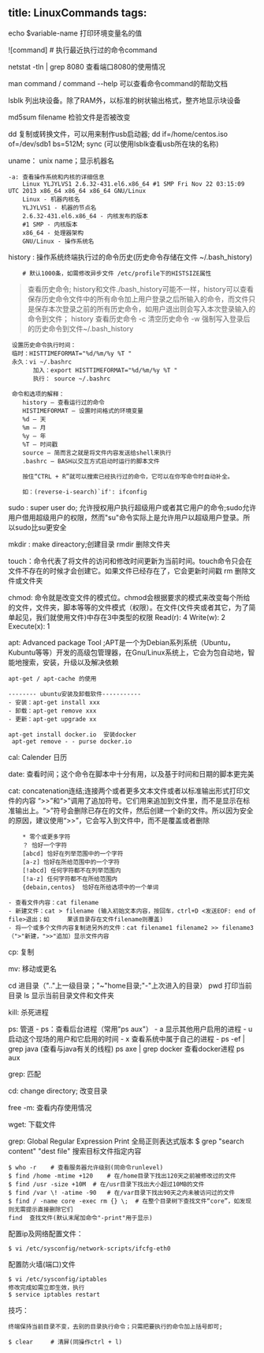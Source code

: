 title: LinuxCommands
tags:
---

echo $variable-name   打印环境变量名的值

![command]  	# 执行最近执行过的命令command

netstat -tln | grep 8080 查看端口8080的使用情况

man command / command --help 可以查看命令command的帮助文档

lsblk 列出块设备。除了RAM外，以标准的树状输出格式，整齐地显示块设备

md5sum filename 检验文件是否被改变

dd 复制或转换文件，可以用来制作usb启动器; dd if=/home/centos.iso of=/dev/sdb1 bs=512M; sync (可以使用lsblk查看usb所在块的名称)

uname： unix name；显示机器名

	-a: 查看操作系统和内核的详细信息 
		Linux YLJYLVS1 2.6.32-431.el6.x86_64 #1 SMP Fri Nov 22 03:15:09 UTC 2013 x86_64 x86_64 x86_64 GNU/Linux
		Linux - 机器内核名
		YLJYLVS1 - 机器的节点名
		2.6.32-431.el6.x86_64 - 内核发布的版本
		#1 SMP - 内核版本
		x86_64 - 处理器架构
		GNU/Linux - 操作系统名

history : 操作系统终端执行过的命令历史(历史命令存储在文件 ~/.bash_history)
	 
	 	# 默认1000条，如需修改异步文件 /etc/profile下的HISTSIZE属性

> 查看历史命令; history和文件./bash_history可能不一样，history可以查看保存历史命令文件中的所有命令加上用户登录之后所输入的命令，而文件只是保存本次登录之前的所有历史命令，如用户退出则会写入本次登录输入的命令到文件；
     history           查看历史命令
          -c      清空历史命令
          -w     强制写入登录后的历史命令到文件~/.bash_history
          
	 设置历史命令执行时间：
     临时：HISTTIMEFORMAT="%d/%m/%y %T "
     永久：vi ~/.bashrc
           加入：export HISTTIMEFORMAT="%d/%m/%y %T "
           执行： source ~/.bashrc

     命令和选项的解释：
		history – 查看运行过的命令
		HISTIMEFORMAT – 设置时间格式的环境变量
		%d – 天
		%m – 月
		%y – 年
		%T – 时间戳
		source – 简而言之就是将文件内容发送给shell来执行
		.bashrc – BASH以交互方式启动时运行的脚本文件

		按住“CTRL + R”就可以搜索已经执行过的命令，它可以在你写命令时自动补全。

		如：(reverse-i-search)`if': ifconfig 

sudo : super user do; 允许授权用户执行超级用户或者其它用户的命令;sudo允许用户借用超级用户的权限，然而"su"命令实际上是允许用户以超级用户登录。所以sudo比su更安全

mkdir : make direactory;创建目录
rmdir  删除文件夹

touch：命令代表了将文件的访问和修改时间更新为当前时间。touch命令只会在文件不存在的时候才会创建它。如果文件已经存在了，它会更新时间戳
rm 	删除文件或文件夹

chmod: 命令就是改变文件的模式位。chmod会根据要求的模式来改变每个所给的文件，文件夹，脚本等等的文件模式（权限）。在文件(文件夹或者其它，为了简单起见，我们就使用文件)中存在3中类型的权限
	Read(r): 4
	Write(w): 2
	Execute(x): 1

apt: Advanced package Tool ;APT是一个为Debian系列系统（Ubuntu，Kubuntu等等）开发的高级包管理器，在Gnu/Linux系统上，它会为包自动地，智能地搜索，安装，升级以及解决依赖

	apt-get / apt-cache 的使用

	-------- ubuntu安装及卸载软件-----------
	- 安装：apt-get install xxx
	- 卸载：apt-get remove xxx
	- 更新：apt-get upgrade xx

	apt-get install docker.io  安装docker
     apt-get remove - - purse docker.io



cal: Calender 日历

date: 查看时间；这个命令在脚本中十分有用，以及基于时间和日期的脚本更完美

cat: concatenation连结;连接两个或者更多文本文件或者以标准输出形式打印文件的内容
	“>>”和“>”调用了追加符号。它们用来追加到文件里，而不是显示在标准输出上。“>”符号会删除已存在的文件，然后创建一个新的文件。所以因为安全的原因，建议使用“>>”，它会写入到文件中，而不是覆盖或者删除

		* 零个或更多字符
		？ 恰好一个字符
		[abcd] 恰好在列举范围中的一个字符
		[a-z] 恰好在所给范围中的一个字符
		[!abcd] 任何字符都不在列举范围内
		[!a-z] 任何字符都不在所给范围内
		{debain,centos}  恰好在所给选项中的一个单词

    - 查看文件内容：cat filename
    - 新建文件：cat > filename (输入初始文本内容，按回车，ctrl+D <发送EOF: end of file>退出；如     果该目录存在文件filename则覆盖)
    - 将一个或多个文件内容复制进另外的文件：cat filename1 filename2 >> filename3（">"新建，">>"追加）显示文件内容


cp: 复制

mv: 移动或更名

cd     进目录（".."上一级目录；"~"home目录;"-"上次进入的目录）
pwd     打印当前目录
ls     显示当前目录文件和文件夹


kill: 杀死进程

ps: 管道
	- ps：查看后台进程（常用"ps aux"）
    - a  显示其他用户启用的进程
    - u  启动这个现场的用户和它启用的时间
    - x  查看系统中属于自己的进程
    - ps -ef | grep java (查看与java有关的线程)
    ps axe | grep docker 查看docker进程
	ps aux

	

grep: 匹配

cd: change directory; 改变目录

free -m: 查看内存使用情况

wget: 下载文件

grep: Global Regular Expression Print 全局正则表达式版本
	$ grep "search content"  "dest file" 搜索目标文件指定内容

	$ who -r 	# 查看服务器允许级别(同命令runlevel)
	$ find /home -mtime +120 	# 在/home目录下找出120天之前被修改过的文件
	$ find /usr -size +10M 	# 在/usr目录下找出大小超过10MB的文件
	$ find /var \! -atime -90	# 在/var目录下找出90天之内未被访问过的文件
	$ find / -name core -exec rm {} \; 	# 在整个目录树下查找文件“core”，如发现则无需提示直接删除它们
	find  查找文件(默认末尾加命令"-print"用于显示)

配置ip及网络配置文件：

	$ vi /etc/sysconfig/network-scripts/ifcfg-eth0

配置防火墙(端口)文件

	$ vi /etc/sysconfig/iptables
	修改完成如需立即生效，执行
	$ service iptables restart

技巧：

	终端保持当前目录不变，去别的目录执行命令；只需把要执行的命令加上括号即可;

	$ clear 	# 清屏(同操作ctrl + l)